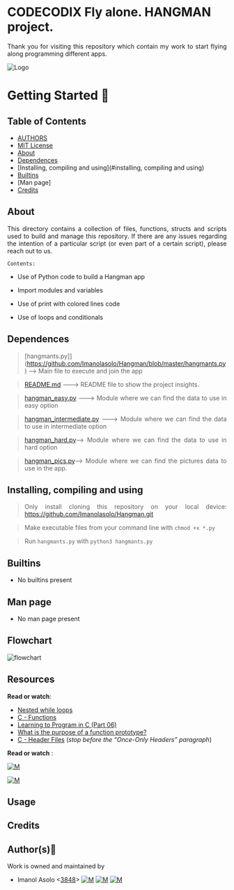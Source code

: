 # CODECODIX Fly alone. HANGMAN project.
<div style="text-align: justify">

Thank you for visiting this repository which contain my work to start flying along programming different apps. 	


![Logo](https://encrypted-tbn0.gstatic.com/images?q=tbn:ANd9GcRUHTIeLzURMGGPk6nHZrUeqMQtR9FUrqfFCQ&usqp=CAU)

# Getting Started :running:
<div style="text-align: justify">

## Table of Contents
* [AUTHORS](./AUTHORS)
* [MIT License](./LICENSE)
* [About](#about)
* [Dependences](#dependences)
* [Installing, compiling and using](#installing, compiling and using)
* [Builtins](#builtins)
* [Man page]
* [Credits](#credits)

## About
This directory contains a collection of files, functions, structs and scripts used to build and manage this repository. If there are any issues regarding the intention of a particular script (or even part of a certain script), please reach out to us.
	
	Contents:	
- Use of Python code to build a Hangman app

- Import modules and variables

- Use of print with colored lines code

- Use of loops and conditionals

	
## Dependences 
	
> [hangmants.py]](https://github.com/Imanolasolo/Hangman/blob/master/hangmants.py) --> Main file to execute and join the app	

> [README.md](https://github.com/Imanolasolo/Hangman/blob/master/README.md) ---> README file to show the project insights. 

>[hangman_easy.py](https://github.com/Imanolasolo/Hangman/blob/master/hangman_easy.py) ---> Module where we can find the data to use in easy option 

>[hangman_intermediate.py](https://github.com/Imanolasolo/Hangman/blob/master/hangman_intermediate.py) ---> Module where we can find the data to use in intermediate option

>[hangman_hard.py](https://github.com/Imanolasolo/Hangman/blob/master/hangman_hard.py)-->  Module where we can find the data to use in hard option
	
>[hangman_pics.py](https://github.com/Imanolasolo/holbertonschool-low_level_programming/blob/main/0x02-functions_nested_loops/3-islower.c)--> Module where we can find the pictures data to use in the app.	


## Installing, compiling and using
	
> Only install cloning this repository on your local device:  https://github.com/Imanolasolo/Hangman.git
	
> Make executable files from your command line with `chmod +x *.py`

> Run `hangmants.py` with `python3 hangmants.py`




## Builtins
	
- No builtins present
		
## Man page

- No man page present



## Flowchart

![flowchart]()

## Resources

**Read or watch**:

-   [Nested while loops](https://intranet.hbtn.io/rltoken/L0Vf5XJdD7ylLOyQnzVY6Q "Nested while loops")
-   [C - Functions](https://intranet.hbtn.io/rltoken/pU9KLKlz0W2ZSSlzJsYA7w "C - Functions")
-   [Learning to Program in C (Part 06)](https://intranet.hbtn.io/rltoken/pu-exPylodWaQjU7f6KhYQ "Learning to Program in C (Part 06)") 
-   [What is the purpose of a function prototype?](https://intranet.hbtn.io/rltoken/bANgUAj_-F9_85yHxzSD6w "What is the purpose of a function prototype?")
-   [C - Header Files](https://intranet.hbtn.io/rltoken/xC6XfUoznEIJgfdP52GUIw "C - Header Files") (_stop before the “Once-Only Headers” paragraph_)


**Read or watch** :

[![M](https://upload.wikimedia.org/wikipedia/commons/thumb/2/2f/Google_2015_logo.svg/80px-Google_2015_logo.svg.png)](https://www.google.com/search?q=Writing+a+shell+in+C&sa=X&ved=2ahUKEwi6vIn-nrr0AhWbTDABHUjrAxwQ1QJ6BAgLEAE&biw=1378&bih=708&dpr=1.25)

[![M](https://upload.wikimedia.org/wikipedia/commons/thumb/e/e1/Logo_of_YouTube_%282015-2017%29.svg/70px-Logo_of_YouTube_%282015-2017%29.svg.png)](https://www.youtube.com/watch?v=z4LEuxMGGs8)



## Usage



## Credits

## Author(s):blue_book:

Work is owned and maintained by
* Imanol Asolo <[3848](mailto:3848@holbertonschool.com)> [![M](https://upload.wikimedia.org/wikipedia/commons/thumb/9/91/Octicons-mark-github.svg/25px-Octicons-mark-github.svg.png)](https://github.com/Imanolasolo) [![M](https://upload.wikimedia.org/wikipedia/fr/thumb/c/c8/Twitter_Bird.svg/25px-Twitter_Bird.svg.png)](https://twitter.com/jjusturi) [![M](https://upload.wikimedia.org/wikipedia/commons/thumb/c/ca/LinkedIn_logo_initials.png/25px-LinkedIn_logo_initials.png)](https://www.linkedin.com/in/imanol-asolo-5ba9b42a/)
